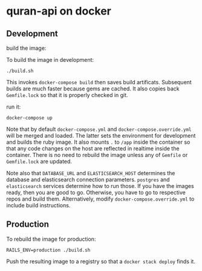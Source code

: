 # quran-api on docker 

## Development

build the image:

To build the image in development:

    ./build.sh

This invokes `docker-compose build` then saves build artificats.
Subsequent builds are much faster because gems are cached.
It also copies back `Gemfile.lock` so that it is properly checked in git.

run it:

    docker-compose up

Note that by default `docker-compose.yml` and `docker-compose.override.yml` will be merged
and loaded. The latter sets the environment for development and builds the ruby image.
It also mounts `.` to `/app` inside the container so that any code changes on the host are
reflected in realtime inside the container. There is no need to rebuild the image
unless any of `Gemfile` or `Gemfile.lock` are updated.

Note also that `DATABASE_URL` and `ELASTICSEARCH_HOST` determines the database and
elasticsearch connection parameters. `postgres` and `elasticsearch` services determine
how to run those. If you have the images ready, then you are good to go.
Otherwise, you have to go to respective repos and build them. Alternatively,
modify `docker-compose.override.yml` to include build instructions.

## Production

To rebuild the image for production:

    RAILS_ENV=production ./build.sh    

Push the resulting image to a registry so that a `docker stack deploy` finds it.
